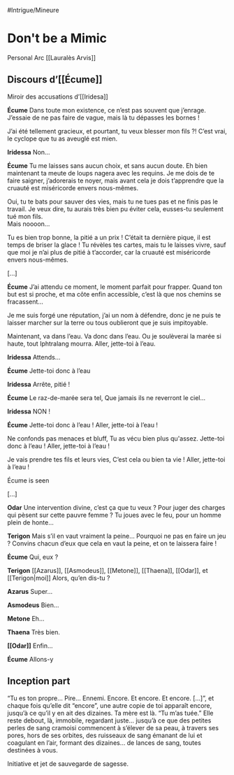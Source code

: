 #Intrigue/Mineure
# Don't be a Mimic
Personal Arc [[Lauralès Arvis]]

## Discours d’[[Écume]]

Miroir des accusations d’[[Iridesa]]  
  

**Écume**
Dans toute mon existence, ce n’est pas souvent que j’enrage. J’essaie de ne pas faire de vague, mais là tu dépasses les bornes !

J’ai été tellement gracieux, et pourtant, tu veux blesser mon fils ?! C’est vrai, le cyclope que tu as aveuglé est mien.

**Iridessa**
Non…

**Écume**
Tu me laisses sans aucun choix, et sans aucun doute. Eh bien maintenant ta meute de loups nagera avec les requins. Je me dois de te faire saigner, j’adorerais te noyer, mais avant cela je dois t’apprendre que la cruauté est miséricorde envers nous-mêmes.

Oui, tu te bats pour sauver des vies, mais tu ne tues pas et ne finis pas le travail. Je veux dire, tu aurais très bien pu éviter cela, eusses-tu seulement tué mon fils.  
Mais noooon…

Tu es bien trop bonne, la pitié a un prix ! C’était ta dernière pique, il est temps de briser la glace ! Tu révèles tes cartes, mais tu le laisses vivre, sauf que moi je n’ai plus de pitié à t’accorder, car la cruauté est miséricorde envers nous-mêmes.  

\[...\]

**Écume**
J’ai attendu ce moment, le moment parfait pour frapper. Quand ton but est si proche, et ma côte enfin accessible, c’est là que nos chemins se fracassent…

Je me suis forgé une réputation, j’ai un nom à défendre, donc je ne puis te laisser marcher sur la terre ou tous oublieront que je suis impitoyable.

Maintenant, va dans l’eau.
Va donc dans l’eau.
Ou je soulèverai la marée si haute, tout Iphtralang mourra.
Aller, jette-toi à l’eau.  

**Iridessa**
Attends…

**Écume**
Jette-toi donc à l’eau

**Iridessa**
Arrête, pitié !

**Écume**
Le raz-de-marée sera tel,
Que jamais ils ne reverront le ciel…

**Iridessa**
NON !

**Écume**
Jette-toi donc à l’eau !
Aller, jette-toi à l’eau !

Ne confonds pas menaces et bluff,
Tu as vécu bien plus qu'assez.
Jette-toi donc à l’eau !
Aller, jette-toi à l’eau !

Je vais prendre tes fils et leurs vies,
C’est cela ou bien ta vie !
Aller, jette-toi à l’eau !

Écume is seen

\[...\]

**Odar**
Une intervention divine, c’est ça que tu veux ?
Pour juger des charges qui pèsent sur cette pauvre femme ?
Tu joues avec le feu, pour un homme plein de honte...

**Terigon**
Mais s’il en vaut vraiment la peine… Pourquoi ne pas en faire un jeu ?
Convins chacun d’eux que cela en vaut la peine, et on te laissera faire !

**Écume**
Qui, eux ?

**Terigon**
[[Azarus]], [[Asmodeus]], [[Metone]], [[Thaena]], [[Odar]], et [[Terigon|moi]]
Alors, qu’en dis-tu ?

**Azarus**
Super…

**Asmodeus**
Bien…

**Metone**
Eh…

**Thaena**
Très bien.

**[[Odar]]**
Enfin…

**Écume**
Allons-y

## Inception part

“Tu es ton propre… Pire… Ennemi. Encore. Et encore. Et encore. \[...\]”, et chaque fois qu’elle dit “encore”, une autre copie de toi apparaît encore, jusqu’à ce qu’il y en ait des dizaines. Ta mère est là. “Tu m’as tuée.” Elle reste debout, là, immobile, regardant juste… jusqu’à ce que des petites perles de sang cramoisi commencent à s’élever de sa peau, à travers ses pores, hors de ses orbites, des ruisseaux de sang émanant de lui et coagulant en l’air, formant des dizaines… de lances de sang, toutes destinées à vous.

Initiative et jet de sauvegarde de sagesse.